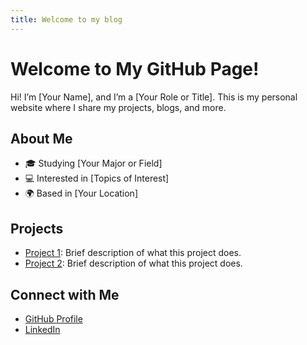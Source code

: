 ```yaml
---
title: Welcome to my blog
---
```


# Welcome to My GitHub Page!

Hi! I’m [Your Name], and I’m a [Your Role or Title]. This is my personal website where I share my projects, blogs, and more.

## About Me
- 🎓 Studying [Your Major or Field]
- 💻 Interested in [Topics of Interest]
- 🌍 Based in [Your Location]

## Projects
- [Project 1](https://github.com/yourusername/project1): Brief description of what this project does.
- [Project 2](https://github.com/yourusername/project2): Brief description of what this project does.

## Connect with Me
- [GitHub Profile](https://github.com/thejokers§9)
- [LinkedIn](https://www.linkedin.com/in/mohamed-lakssir-b6b4301a4/)
